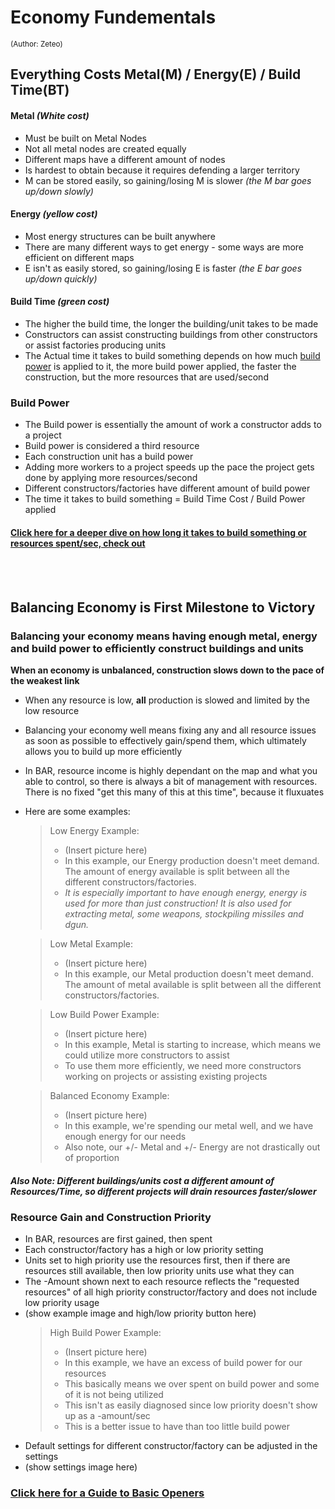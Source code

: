 [BP]: https://github.com/Zete0/Guides/blob/main/Starter/Basic%20Economy.md#build-power

# Economy Fundementals 
<sub></sup>(Author: Zeteo)</sup></sub>

## Everything Costs Metal(M) / Energy(E) / Build Time(BT)

#### Metal *(White cost)*
- Must be built on Metal Nodes
- Not all metal nodes are created equally
- Different maps have a different amount of nodes
- Is hardest to obtain because it requires defending a larger territory
- M can be stored easily, so gaining/losing M is slower *(the M bar goes up/down slowly)*
#### Energy *(yellow cost)*
- Most energy structures can be built anywhere
- There are many different ways to get energy - some ways are more efficient on different maps
- E isn't as easily stored, so gaining/losing E is faster *(the E bar goes up/down quickly)*
#### Build Time *(green cost)*
- The higher the build time, the longer the building/unit takes to be made
- Constructors can assist constructing buildings from other constructors or assist factories producing units
- The Actual time it takes to build something depends on how much [build power][bp] is applied to it, the more build power applied, the faster the construction, but the more resources that are used/second

### Build Power
- The Build power is essentially the amount of work a constructor adds to a project
- Build power is considered a third resource
- Each construction unit has a build power
- Adding more workers to a project speeds up the pace the project gets done by applying more resources/second
- Different constructors/factories have different amount of build power
- The time it takes to build something = Build Time Cost / Build Power applied


#### [Click here for a deeper dive on how long it takes to build something or resources spent/sec, check out](https://github.com/Zete0/Guides/blob/main/Basics/Basic%20Economy/Calculating%20Resources%20Spent.md)

<br></br>
## Balancing Economy is First Milestone to Victory

### Balancing your economy means having enough metal, energy and build power to efficiently construct buildings and units

**When an economy is unbalanced, construction slows down to the pace of the weakest link**

- When any resource is low, __all__ production is slowed and limited by the low resource
- Balancing your economy well means fixing any and all resource issues as soon as possible to effectively gain/spend them, which ultimately allows you to build up more efficiently
- In BAR, resource income is highly dependant on the map and what you able to control, so there is always a bit of management with resources. There is no fixed "get this many of this at this time", because it fluxuates

- Here are some examples:

    > Low Energy Example:
    > - (Insert picture here)
    > - In this example, our Energy production doesn't meet demand. The amount of energy available is split between all the different constructors/factories.
    > - *It is especially important to have enough energy, energy is used for more than just construction! It is also used for extracting metal, some weapons, stockpiling missiles and dgun.*

    > Low Metal Example:
    > - (Insert picture here)
    > - In this example, our Metal production doesn't meet demand. The amount of metal available is split between all the different constructors/factories.

  	> Low Build Power Example:
    > - (Insert picture here)
    > - In this example, Metal is starting to increase, which means we could utilize more constructors to assist
    > - To use them more efficiently, we need more constructors working on projects or assisting existing projects

    > Balanced Economy Example:
    > - (Insert picture here)
    > - In this example, we're spending our metal well, and we have enough energy for our needs
    > - Also note, our +/- Metal and +/- Energy are not drastically out of proportion

##### ***Also Note:** Different buildings/units cost a different amount of Resources/Time, so different projects will drain resources faster/slower* 

### Resource Gain and Construction Priority

- In BAR, resources are first gained, then spent
- Each constructor/factory has a high or low priority setting
- Units set to high priority use the resources first, then if there are resources still available, then low priority units use what they can
- The -Amount shown next to each resource reflects the "requested resources" of all high priority constructor/factory and does not include low priority usage
- (show example image and high/low priority button here)
    > High Build Power Example:
    > - (Insert picture here)
    > - In this example, we have an excess of build power for our resources
    > - This basically means we over spent on build power and some of it is not being utilized
    > - This isn't as easily diagnosed since low priority doesn't show up as a -amount/sec
    > - This is a better issue to have than too little build power
- Default settings for different constructor/factory can be adjusted in the settings
- (show settings image here)





### [Click here for a Guide to Basic Openers](https://github.com/Zete0/Guides/blob/main/Basics/1%20Economy.md)





